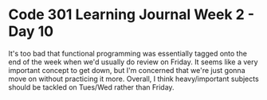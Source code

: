 # Code 301 Learning Journal Week 2 - Day 10
It's too bad that functional programming was essentially tagged onto the end of the week when we'd usually do review on Friday.  It seems like a very important concept to get down, but I'm concerned that we're just gonna move on without practicing it more.  Overall, I think heavy/important subjects should be tackled on Tues/Wed rather than Friday.
